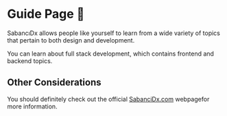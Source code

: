 # Guide Page :tada:

SabancıDx allows people like yourself to learn from a wide variety of topics that pertain to both design and development.

You can learn about full stack development, which contains frontend and backend topics.

## Other Considerations

You should definitely check out the official [SabanciDx.com](https://sabancidx.com/) webpagefor more information.
